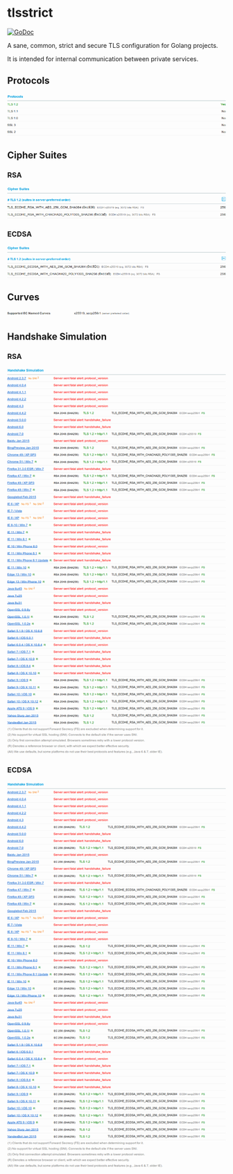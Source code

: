 # tlsstrict

[![GoDoc](https://godoc.org/github.com/tmthrgd/tlsconfig/tlsstrict?status.svg)](https://godoc.org/github.com/tmthrgd/tlsconfig/tlsstrict)

A sane, common, strict and secure TLS configuration for Golang projects.

It is intended for internal communication between private services.

## Protocols

![tls versions](protocols.png)

## Cipher Suites

### RSA

![cipher suites with an RSA certificate](rsa-cipher-suites.png)

### ECDSA

![cipher suites with an ECDSA certificate](ecdsa-cipher-suites.png)

## Curves

![curves](curves.png)

## Handshake Simulation

### RSA

![handshake simulation with an RSA certificate](rsa-handshakes.png)

### ECDSA

![handshake simulation with an ECDSA certificate](ecdsa-handshakes.png)
